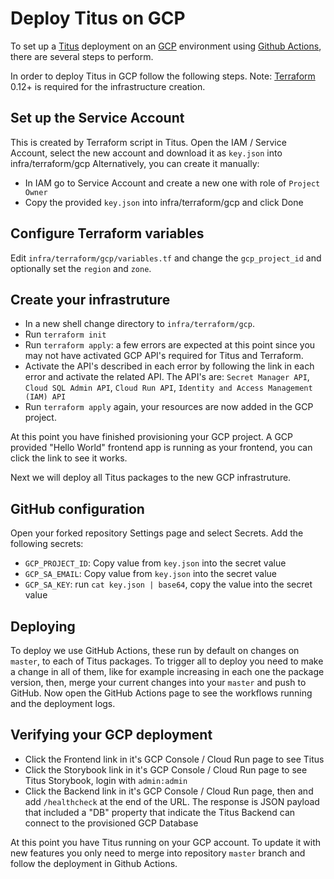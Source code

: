 # Deploy Titus on GCP

To set up a [Titus] deployment on an [GCP] environment using [Github Actions], there are several steps to perform.


In order to deploy Titus in GCP follow the following steps.
Note: [Terraform] 0.12+ is required for the infrastructure creation.


## Set up the Service Account

This is created by Terraform script in Titus. Open the IAM / Service Account, select the new account and download it as `key.json` into infra/terraform/gcp
Alternatively, you can create it manually:

* In IAM go to Service Account and create a new one with role of `Project Owner`
* Copy the provided `key.json` into infra/terraform/gcp and click Done


## Configure Terraform variables

Edit `infra/terraform/gcp/variables.tf` and change the `gcp_project_id` and optionally set the `region` and `zone`.


## Create your infrastruture

* In a new shell change directory to `infra/terraform/gcp`.
* Run `terraform init`
* Run `terraform apply`: a few errors are expected at this point since you may not have activated GCP API's required for Titus and Terraform.
* Activate the API's described in each error by following the link in each error and activate the related API. The API's are: `Secret Manager API`, `Cloud SQL Admin API`, `Cloud Run API`, `Identity and Access Management (IAM) API` 
* Run `terraform apply` again, your resources are now added in the GCP project.

At this point you have finished provisioning your GCP project.
A GCP provided "Hello World" frontend app is running as your frontend, you can click the link to see it works. 

Next we will deploy all Titus packages to the new GCP infrastruture.


## GitHub configuration

 Open your forked repository Settings page and select Secrets.
 Add the following secrets:

 *  `GCP_PROJECT_ID`:  Copy value from `key.json` into the secret value
 *  `GCP_SA_EMAIL`: Copy value from `key.json` into the secret value
 *  `GCP_SA_KEY`: run `cat key.json | base64`, copy the value into the secret value

## Deploying

To deploy we use GitHub Actions, these run by default on changes on `master`, to each of Titus packages. 
To trigger all to deploy you need to make a change in all of them, like for example increasing in each one the package version, then, merge your current changes into your `master` and push to GitHub. Now open the GitHub Actions page to see the workflows running and the deployment logs.

## Verifying your GCP deployment

* Click the Frontend link in it's GCP Console / Cloud Run page to see Titus
* Click the Storybook link in it's GCP Console / Cloud Run page to see Titus Storybook, login with `admin:admin`
* Click the Backend link in it's GCP Console / Cloud Run page, then and add `/healthcheck` at the end of the URL. The response is JSON payload that included a "DB" property that indicate the Titus Backend can connect to the provisioned GCP Database

At this point you have Titus running on your GCP account. 
To update it with new features you only need to merge into repository `master` branch and follow the deployment in Github Actions.


[GCP]: https://console.cloud.google.com
[Github Actions]: https://github.com/features/actions
[Titus]: https://github.com/nearform/titus
[Terraform]: https://www.terraform.io
